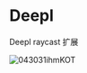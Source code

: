 # Deepl
Deepl raycast 扩展


![043031ihmKOT](https://zuoban-markdown.oss-cn-beijing.aliyuncs.com/uPic/Raycast&nbsp;2022-06-30&nbsp;at&nbsp;20.08.56.png)
